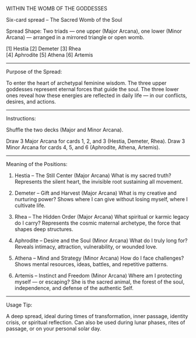 WITHIN THE WOMB OF THE GODDESSES

Six-card spread – The Sacred Womb of the Soul

Spread Shape: Two triads — one upper (Major Arcana), one lower (Minor Arcana) — arranged in a mirrored triangle or open womb.

[1] Hestia        [2] Demeter     [3] Rhea  
[4] Aphrodite     [5] Athena      [6] Artemis


---

Purpose of the Spread:

To enter the heart of archetypal feminine wisdom.
The three upper goddesses represent eternal forces that guide the soul.
The three lower ones reveal how these energies are reflected in daily life — in our conflicts, desires, and actions.


---

Instructions:

Shuffle the two decks (Major and Minor Arcana).

Draw 3 Major Arcana for cards 1, 2, and 3 (Hestia, Demeter, Rhea).
Draw 3 Minor Arcana for cards 4, 5, and 6 (Aphrodite, Athena, Artemis).


---

Meaning of the Positions:

1. Hestia – The Still Center (Major Arcana)
What is my sacred truth?
Represents the silent heart, the invisible root sustaining all movement.

2. Demeter – Gift and Harvest (Major Arcana)
What is my creative and nurturing power?
Shows where I can give without losing myself, where I cultivate life.

3. Rhea – The Hidden Order (Major Arcana)
What spiritual or karmic legacy do I carry?
Represents the cosmic maternal archetype, the force that shapes deep structures.

4. Aphrodite – Desire and the Soul (Minor Arcana)
What do I truly long for?
Reveals intimacy, attraction, vulnerability, or wounded love.

5. Athena – Mind and Strategy (Minor Arcana)
How do I face challenges?
Shows mental resources, ideas, battles, and repetitive patterns.

6. Artemis – Instinct and Freedom (Minor Arcana)
Where am I protecting myself — or escaping?
She is the sacred animal, the forest of the soul, independence, and defense of the authentic Self.


---

Usage Tip:

A deep spread, ideal during times of transformation, inner passage, identity crisis, or spiritual reflection.
Can also be used during lunar phases, rites of passage, or on your personal solar day.
